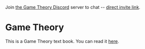 Join [the Game Theory Discord](https://github.com/drvinceknight/equilibrium_explorers) server to chat -- [direct invite link](https://discord.gg/NfTAkhAeyc).

# Game Theory

This is a Game Theory text book. You can read it [here](https://vknight.org/gtb/).
